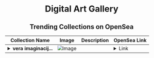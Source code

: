 <div align="center">

# Digital Art Gallery

## Trending Collections on OpenSea

| Collection Name                       | Image                                                                                     | Description                       | OpenSea Link                                                                                          |
|---------------------------------------|-------------------------------------------------------------------------------------------|-----------------------------------|--------------------------------------------------------------------------------------------------------|
| **<details><summary>vera imaginacij...</summary>vera imaginacija</details>** | ![Image](https://i.seadn.io/s/raw/files/5710635355d6c463394d31eec8c16c66.jpg?w=500&auto=format?w=200&auto=format) |  | <details><summary>Link</summary>[vera imaginacija](https://opensea.io/collection/vera-imaginacija)</details> |

</div>